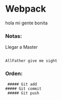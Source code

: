  # Webpack

 hola mi gente bonita

 ### Notas:

 Llegar a Master
 ```

 AllFather give me sight

 ```

### Orden:

```
 ##### Git add
##### Git commit
 ##### Git push

